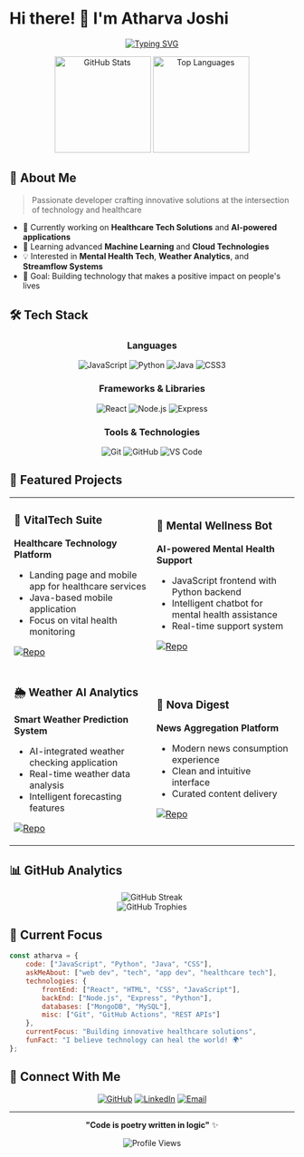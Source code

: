 
# Hi there! 👋 I'm Atharva Joshi

<div align="center">
  
[![Typing SVG](https://readme-typing-svg.herokuapp.com?font=Fira+Code&pause=1000&color=2196F3&center=true&vCenter=true&width=435&lines=Full+Stack+Developer;AI+%26+ML+Enthusiast;Healthcare+Tech+Innovator;Open+Source+Contributor)](https://git.io/typing-svg)

</div>

<div align="center">
  <img src="https://github-readme-stats.vercel.app/api?username=Atharva025&show_icons=true&theme=radical&hide_border=true&count_private=true" alt="GitHub Stats" height="170"/>
  <img src="https://github-readme-stats.vercel.app/api/top-langs/?username=Atharva025&layout=compact&theme=radical&hide_border=true" alt="Top Languages" height="170"/>
</div>

## 🚀 About Me

> Passionate developer crafting innovative solutions at the intersection of technology and healthcare

- 🔭 Currently working on **Healthcare Tech Solutions** and **AI-powered applications**
- 🌱 Learning advanced **Machine Learning** and **Cloud Technologies**
- 💡 Interested in **Mental Health Tech**, **Weather Analytics**, and **Streamflow Systems**
- 🎯 Goal: Building technology that makes a positive impact on people's lives

## 🛠️ Tech Stack

<div align="center">

### Languages
![JavaScript](https://img.shields.io/badge/-JavaScript-F7DF1E?style=for-the-badge&logo=javascript&logoColor=black)
![Python](https://img.shields.io/badge/-Python-3776AB?style=for-the-badge&logo=python&logoColor=white)
![Java](https://img.shields.io/badge/-Java-007396?style=for-the-badge&logo=java&logoColor=white)
![CSS3](https://img.shields.io/badge/-CSS3-1572B6?style=for-the-badge&logo=css3&logoColor=white)

### Frameworks & Libraries
![React](https://img.shields.io/badge/-React-61DAFB?style=for-the-badge&logo=react&logoColor=black)
![Node.js](https://img.shields.io/badge/-Node.js-339933?style=for-the-badge&logo=node.js&logoColor=white)
![Express](https://img.shields.io/badge/-Express-000000?style=for-the-badge&logo=express&logoColor=white)

### Tools & Technologies
![Git](https://img.shields.io/badge/-Git-F05032?style=for-the-badge&logo=git&logoColor=white)
![GitHub](https://img.shields.io/badge/-GitHub-181717?style=for-the-badge&logo=github&logoColor=white)
![VS Code](https://img.shields.io/badge/-VS%20Code-007ACC?style=for-the-badge&logo=visual-studio-code&logoColor=white)

</div>

## 🌟 Featured Projects

<div align="center">
  
<table>
<tr>
<td width="50%">

### 🏥 VitalTech Suite
**Healthcare Technology Platform**
- Landing page and mobile app for healthcare services
- Java-based mobile application
- Focus on vital health monitoring

[![Repo](https://img.shields.io/badge/-Repository-000?style=for-the-badge&logo=github)](https://github.com/Atharva025/vitalTechApp)

</td>
<td width="50%">

### 🧠 Mental Wellness Bot
**AI-powered Mental Health Support**
- JavaScript frontend with Python backend
- Intelligent chatbot for mental health assistance
- Real-time support system

[![Repo](https://img.shields.io/badge/-Repository-000?style=for-the-badge&logo=github)](https://github.com/Atharva025/mental-health-bot)

</td>
</tr>
<tr>
<td width="50%">

### 🌦️ Weather AI Analytics
**Smart Weather Prediction System**
- AI-integrated weather checking application
- Real-time weather data analysis
- Intelligent forecasting features

[![Repo](https://img.shields.io/badge/-Repository-000?style=for-the-badge&logo=github)](https://github.com/Atharva025/weatherCheckWithAi)

</td>
<td width="50%">

### 📰 Nova Digest
**News Aggregation Platform**
- Modern news consumption experience
- Clean and intuitive interface
- Curated content delivery

[![Repo](https://img.shields.io/badge/-Repository-000?style=for-the-badge&logo=github)](https://github.com/Atharva025/nova_digest)

</td>
</tr>
</table>

</div>

## 📊 GitHub Analytics

<div align="center">
  <img src="https://github-readme-streak-stats.herokuapp.com/?user=Atharva025&theme=radical&hide_border=true" alt="GitHub Streak" />
</div>

<div align="center">
  <img src="https://github-profile-trophy.vercel.app/?username=Atharva025&theme=radical&no-frame=true&no-bg=true&margin-w=4" alt="GitHub Trophies"/>
</div>

## 🎯 Current Focus

```javascript
const atharva = {
    code: ["JavaScript", "Python", "Java", "CSS"],
    askMeAbout: ["web dev", "tech", "app dev", "healthcare tech"],
    technologies: {
        frontEnd: ["React", "HTML", "CSS", "JavaScript"],
        backEnd: ["Node.js", "Express", "Python"],
        databases: ["MongoDB", "MySQL"],
        misc: ["Git", "GitHub Actions", "REST APIs"]
    },
    currentFocus: "Building innovative healthcare solutions",
    funFact: "I believe technology can heal the world! 🌍"
};
```

## 🤝 Connect With Me

<div align="center">

[![GitHub](https://img.shields.io/badge/-GitHub-181717?style=for-the-badge&logo=github&logoColor=white)](https://github.com/Atharva025)
[![LinkedIn](https://img.shields.io/badge/-LinkedIn-0077B5?style=for-the-badge&logo=linkedin&logoColor=white)](https://linkedin.com/in/atharva-joshi)
[![Email](https://img.shields.io/badge/-Email-D14836?style=for-the-badge&logo=gmail&logoColor=white)](mailto:atharva.joshi@example.com)

</div>

---

<div align="center">
  
**"Code is poetry written in logic"** ✨

![Profile Views](https://komarev.com/ghpvc/?username=Atharva025&color=blueviolet&style=for-the-badge)

</div>
